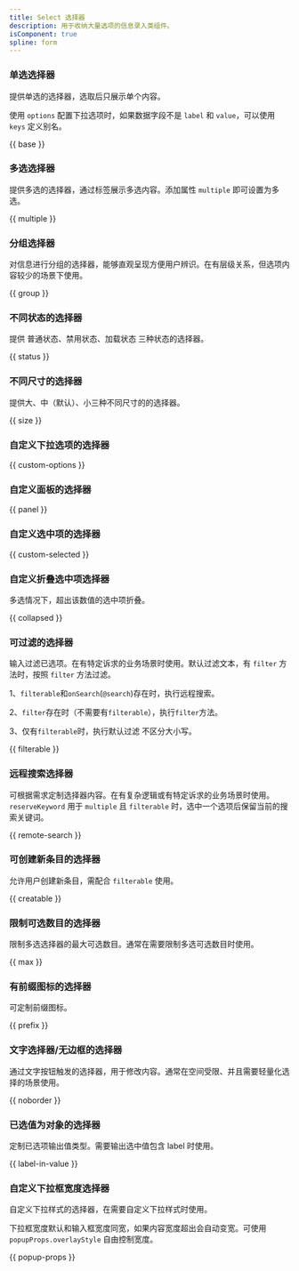 ```yaml
---
title: Select 选择器
description: 用于收纳大量选项的信息录入类组件。
isComponent: true
spline: form
---
```


### 单选选择器

提供单选的选择器，选取后只展示单个内容。

使用 `options` 配置下拉选项时，如果数据字段不是 `label` 和 `value`，可以使用 `keys` 定义别名。

{{ base }}

### 多选选择器

提供多选的选择器，通过标签展示多选内容。添加属性 `multiple` 即可设置为多选。

{{ multiple }}

### 分组选择器

对信息进行分组的选择器，能够直观呈现方便用户辨识。在有层级关系，但选项内容较少的场景下使用。

{{ group }}

### 不同状态的选择器

提供 普通状态、禁用状态、加载状态 三种状态的选择器。

{{ status }}

### 不同尺寸的选择器

提供大、中（默认）、小三种不同尺寸的的选择器。

{{ size }}

### 自定义下拉选项的选择器

{{ custom-options }}

### 自定义面板的选择器

{{ panel }}

### 自定义选中项的选择器

{{ custom-selected }}

### 自定义折叠选中项选择器

多选情况下，超出该数值的选中项折叠。

{{ collapsed }}

### 可过滤的选择器

输入过滤已选项。在有特定诉求的业务场景时使用。默认过滤文本，有 `filter` 方法时，按照 `filter` 方法过滤。

1、`filterable`和`onSearch`(`@search`)存在时，执行远程搜索。

2、`filter`存在时（不需要有`filterable`），执行`filter`方法。

3、仅有`filterable`时，执行默认过滤 不区分大小写。

{{ filterable }}

### 远程搜索选择器

可根据需求定制选择器内容。在有复杂逻辑或有特定诉求的业务场景时使用。`reserveKeyword` 用于 `multiple` 且 `filterable` 时，选中一个选项后保留当前的搜索关键词。

{{ remote-search }}

### 可创建新条目的选择器

允许用户创建新条目，需配合 `filterable` 使用。

{{ creatable }}

### 限制可选数目的选择器

限制多选选择器的最大可选数目。通常在需要限制多选可选数目时使用。

{{ max }}

### 有前缀图标的选择器

可定制前缀图标。

{{ prefix }}

### 文字选择器/无边框的选择器

通过文字按钮触发的选择器，用于修改内容。通常在空间受限、并且需要轻量化选择的场景使用。

{{ noborder }}

### 已选值为对象的选择器

定制已选项输出值类型。需要输出选中值包含 label 时使用。

{{ label-in-value }}

### 自定义下拉框宽度选择器

自定义下拉样式的选择器，在需要自定义下拉样式时使用。

下拉框宽度默认和输入框宽度同宽，如果内容宽度超出会自动变宽。可使用 `popupProps.overlayStyle` 自由控制宽度。

{{ popup-props }}
